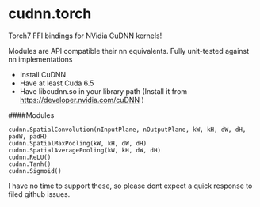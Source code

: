 cudnn.torch
===========

Torch7 FFI bindings for NVidia CuDNN kernels!

Modules are API compatible their nn equivalents. Fully unit-tested against nn implementations

* Install CuDNN
* Have at least Cuda 6.5
* Have libcudnn.so in your library path (Install it from https://developer.nvidia.com/cuDNN )

####Modules
```
cudnn.SpatialConvolution(nInputPlane, nOutputPlane, kW, kH, dW, dH, padW, padH)
cudnn.SpatialMaxPooling(kW, kH, dW, dH)
cudnn.SpatialAveragePooling(kW, kH, dW, dH)
cudnn.ReLU()
cudnn.Tanh()
cudnn.Sigmoid()
```

I have no time to support these, so please dont expect a quick response to filed github issues.
